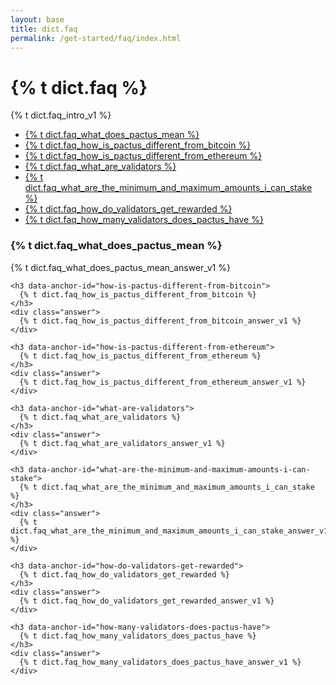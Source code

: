 ```yaml
---
layout: base
title: dict.faq
permalink: /get-started/faq/index.html
---
```


<div class="faq">
  <div class="header">
    <h1>{% t dict.faq %}</h1>
    <p>{% t dict.faq_intro_v1 %}</p>
  </div>

  <div class="toc">
    <ul class="list-unstyled">
      <li><a href="#what-does-pactus-mean">
        {% t dict.faq_what_does_pactus_mean %}</a>
      </li>
      <li><a href="#how-is-pactus-different-from-bitcoin">
        {% t dict.faq_how_is_pactus_different_from_bitcoin %}</a>
      </li>
      <li><a href="#how-is-pactus-different-from-ethereum">
        {% t dict.faq_how_is_pactus_different_from_ethereum %}</a>
      </li>
      <li><a href="#what-are-validators">
        {% t dict.faq_what_are_validators %}</a>
      </li>
      <li><a href="#what-are-the-minimum-and-maximum-amounts-i-can-stake">
        {% t dict.faq_what_are_the_minimum_and_maximum_amounts_i_can_stake %}</a>
      </li>
      <li><a href="#how-do-validators-get-rewarded">
        {% t dict.faq_how_do_validators_get_rewarded %}</a>
      </li>
      <li><a href="#how-many-validators-does-pactus-have">
        {% t dict.faq_how_many_validators_does_pactus_have %}</a>
      </li>
    </ul>

  </div>
  <div class="qa">
    <h3 data-anchor-id="what-does-pactus-mean">{% t dict.faq_what_does_pactus_mean %}</h3>
    <div class="answer">
      {% t dict.faq_what_does_pactus_mean_answer_v1 %}
    </div>

    <h3 data-anchor-id="how-is-pactus-different-from-bitcoin">
      {% t dict.faq_how_is_pactus_different_from_bitcoin %}
    </h3>
    <div class="answer">
      {% t dict.faq_how_is_pactus_different_from_bitcoin_answer_v1 %}
    </div>

    <h3 data-anchor-id="how-is-pactus-different-from-ethereum">
      {% t dict.faq_how_is_pactus_different_from_ethereum %}
    </h3>
    <div class="answer">
      {% t dict.faq_how_is_pactus_different_from_ethereum_answer_v1 %}
    </div>

    <h3 data-anchor-id="what-are-validators">
      {% t dict.faq_what_are_validators %}
    </h3>
    <div class="answer">
      {% t dict.faq_what_are_validators_answer_v1 %}
    </div>

    <h3 data-anchor-id="what-are-the-minimum-and-maximum-amounts-i-can-stake">
      {% t dict.faq_what_are_the_minimum_and_maximum_amounts_i_can_stake %}
    </h3>
    <div class="answer">
      {% t dict.faq_what_are_the_minimum_and_maximum_amounts_i_can_stake_answer_v1 %}
    </div>

    <h3 data-anchor-id="how-do-validators-get-rewarded">
      {% t dict.faq_how_do_validators_get_rewarded %}
    </h3>
    <div class="answer">
      {% t dict.faq_how_do_validators_get_rewarded_answer_v1 %}
    </div>

    <h3 data-anchor-id="how-many-validators-does-pactus-have">
      {% t dict.faq_how_many_validators_does_pactus_have %}
    </h3>
    <div class="answer">
      {% t dict.faq_how_many_validators_does_pactus_have_answer_v1 %}
    </div>

  </div>
</div>
